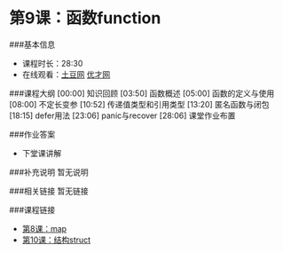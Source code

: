 第9课：函数function
==========================

###基本信息
- 课程时长：28:30
- 在线观看：[土豆网](http://www.tudou.com/programs/view/VUddz1lDClg/) [优才网](http://www.ucai.cn/course/chapter/69/3210/4627)

###课程大纲
	[00:00] 知识回顾
	[03:50] 函数概述
	[05:00] 函数的定义与使用
	[08:00] 不定长变参
	[10:52] 传递值类型和引用类型
	[13:20] 匿名函数与闭包
	[18:15] defer用法
	[23:06] panic与recover
	[28:06] 课堂作业布置
	
###作业答案
- 下堂课讲解

###补充说明
暂无说明

###相关链接
暂无链接

###课程链接
- [第8课：map](../lecture8/lecture8.md)
- [第10课：结构struct](../lecture10/lecture10.md)